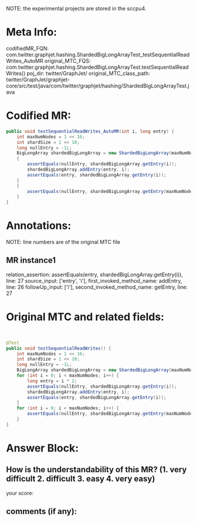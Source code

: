 NOTE: the experimental projects are stored in the sccpu4.

# Meta Info:
codifiedMR_FQN:
com.twitter.graphjet.hashing.ShardedBigLongArrayTest_testSequentialReadWrites_AutoMR
original_MTC_FQS:
com.twitter.graphjet.hashing.ShardedBigLongArrayTest.testSequentialReadWrites()
poj_dir:
twitter/GraphJet/
original_MTC_class_path:
twitter/GraphJet/graphjet-core/src/test/java/com/twitter/graphjet/hashing/ShardedBigLongArrayTest.java

# Codified MR:
```java
public void testSequentialReadWrites_AutoMR(int i, long entry) {
    int maxNumNodes = 1 << 16;
    int shardSize = 1 << 10;
    long nullEntry = -1L;
    BigLongArray shardedBigLongArray = new ShardedBigLongArray(maxNumNodes / 16, shardSize, nullEntry, new NullStatsReceiver());
    {
        assertEquals(nullEntry, shardedBigLongArray.getEntry(i));
        shardedBigLongArray.addEntry(entry, i);
        assertEquals(entry, shardedBigLongArray.getEntry(i));
    }
    {
        assertEquals(nullEntry, shardedBigLongArray.getEntry(maxNumNodes + i));
    }
}
```

# Annotations:
NOTE: line numbers are of the original MTC file
## MR instance1
relation_assertion: assertEquals(entry, shardedBigLongArray.getEntry(i)), line: 27 
source_input: ['entry', 'i'], first_invoked_method_name: addEntry, line: 26 
followUp_input: ['i'], second_invoked_method_name: getEntry, line: 27 


# Original MTC and related fields:
```java


@Test
public void testSequentialReadWrites() {
    int maxNumNodes = 1 << 16;
    int shardSize = 1 << 10;
    long nullEntry = -1L;
    BigLongArray shardedBigLongArray = new ShardedBigLongArray(maxNumNodes / 16, shardSize, nullEntry, new NullStatsReceiver());
    for (int i = 0; i < maxNumNodes; i++) {
        long entry = i * 2;
        assertEquals(nullEntry, shardedBigLongArray.getEntry(i));
        shardedBigLongArray.addEntry(entry, i);
        assertEquals(entry, shardedBigLongArray.getEntry(i));
    }
    for (int i = 0; i < maxNumNodes; i++) {
        assertEquals(nullEntry, shardedBigLongArray.getEntry(maxNumNodes + i));
    }
}

```


# Answer Block: 
## How is the understandability of this MR? (1. very difficult 2. difficult 3. easy 4. very easy)
your score: 
## comments (if any): 
```txt

```